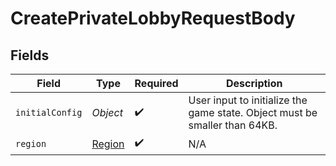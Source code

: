 # CreatePrivateLobbyRequestBody


## Fields

| Field                                                                      | Type                                                                       | Required                                                                   | Description                                                                |
| -------------------------------------------------------------------------- | -------------------------------------------------------------------------- | -------------------------------------------------------------------------- | -------------------------------------------------------------------------- |
| `initialConfig`                                                            | *Object*                                                                   | :heavy_check_mark:                                                         | User input to initialize the game state. Object must be smaller than 64KB. |
| `region`                                                                   | [Region](../../models/shared/Region.md)                                    | :heavy_check_mark:                                                         | N/A                                                                        |